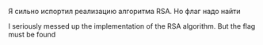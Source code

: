 Я сильно испортил реализацию алгоритма RSA. Но флаг надо найти

I seriously messed up the implementation of the RSA algorithm. But the flag must be found
